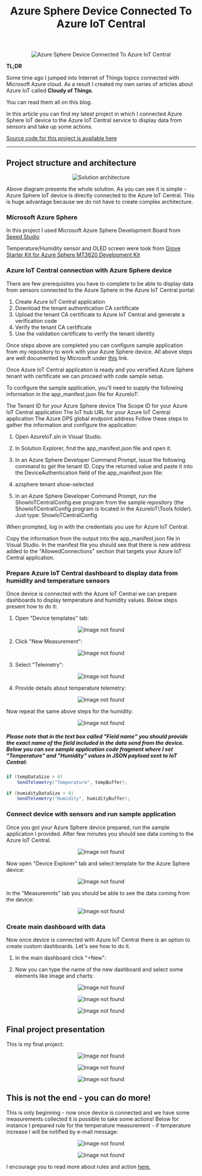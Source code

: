 ﻿---
title: "Azure Sphere Device Connected To Azure IoT Central"
---

<p align="center">
<img src="/images/cloudyofthings/article6/assets/IoTCentralWithAzureSphere1.PNG?raw=true" alt="Azure Sphere Device Connected To Azure IoT Central"/>
</p>

**TL;DR** 

Some time ago I jumped into Internet of Things topics connected with Microsoft Azure cloud. As a result I created my own series of articles about Azure IoT called **Cloudy of Things**.

You can read them all on this blog.

In this article you can find my latest project in which I connected Azure Sphere IoT device to the Azure IoT Central service to display data from sensors and take up some actions.

[Source code for this project is available here](https://github.com/Daniel-Krzyczkowski/WindowsIoT-AzureIoT/tree/master/AzureIoT/AzureSphereProject/SRC)

---

## Project structure and architecture

<p align="center">
<img src="/images/cloudyofthings/article6/assets/IoTCentralWithAzureSphere2.png?raw=true" alt="Solution architecture"/>
</p>

Above diagram presents the whole solution. As you can see it is simple - Azure Sphere IoT device is directly connected to the Azure IoT Central. This is huge advantage because we do not have to create complex architecture.

### Microsoft Azure Sphere

In this project I used Microsoft Azure Sphere Development Board from [Seeed Studio](https://www.seeedstudio.com/Azure-Sphere-MT3620-Development-Kit-EU-Version-p-3134.html)

Temperature/Humidity sensor and OLED screen were took from [Grove Starter Kit for Azure Sphere MT3620 Development Kit](https://www.seeedstudio.com/Grove-Starter-Kit-for-Azure-Sphere-MT3620-Development-Kit-p-3150.html)

### Azure IoT Central connection with Azure Sphere device

There are few prerequisites you have to complete to be able to display data from sensors connected to the Azure Sphere in the Azure IoT Central portal:

1. Create Azure IoT Central application
2. Download the tenant authentication CA certificate
3. Upload the tenant CA certificate to Azure IoT Central and generate a verification code
4. Verify the tenant CA certificate
5. Use the validation certificate to verify the tenant identity

Once steps above are completed you can configure sample application from my repository to work with your Azure Sphere device.
All above steps are well documented by Microsoft under [this](https://docs.microsoft.com/en-us/azure-sphere/app-development/setup-iot-central#step-4-verify-the-tenant-ca-certificate) link.

Once Azure IoT Central application is ready and you versified Azure Sphere tenant with certificate we can proceed with code sample setup.

To configure the sample application, you'll need to supply the following information in the app_manifest.json file for AzureIoT:

The Tenant ID for your Azure Sphere device
The Scope ID for your Azure IoT Central application
The IoT hub URL for your Azure IoT Central application
The Azure DPS global endpoint address
Follow these steps to gather the information and configure the application:

1. Open AzureIoT.sln in Visual Studio.

2. In Solution Explorer, find the app_manifest.json file and open it.

3. In an Azure Sphere Developer Command Prompt, issue the following command to get the tenant ID. Copy the returned value and paste it into the DeviceAuthentication field of the app_manifest.json file:

4. azsphere tenant show-selected

5. In an Azure Sphere Developer Command Prompt, run the ShowIoTCentralConfig.exe program from the sample repository (the ShowIoTCentralConfig program is located in the AzureIoT\Tools folder). Just type: ShowIoTCentralConfig

When prompted, log in with the credentials you use for Azure IoT Central.

Copy the information from the output into the app_manifest.json file in Visual Studio.
In the manifest file you should see that there is new address added to the "AllowedConnections" section that targets your Azure IoT Central application.

### Prepare Azure IoT Central dashboard to display data from humidity and temperature sensors

Once device is connected with the Azure IoT Central we can prepare dashboards to display temperature and humidity values. Below steps present how to do it:

1. Open "Device templates" tab:

<p align="center">
<img src="/images/cloudyofthings/article6/assets/IoTCentralWithAzureSphere3.PNG?raw=true" alt="Image not found"/>
</p>

2. Click "New Measurement":

<p align="center">
<img src="/images/cloudyofthings/article6/assets/IoTCentralWithAzureSphere4.PNG?raw=true" alt="Image not found"/>
</p>

3. Select "Telemetry":

<p align="center">
<img src="/images/cloudyofthings/article6/assets/IoTCentralWithAzureSphere5.PNG?raw=true" alt="Image not found"/>
</p>

4. Provide details about temperature telemetry:

<p align="center">
<img src="/images/cloudyofthings/article6/assets/IoTCentralWithAzureSphere6.PNG?raw=true" alt="Image not found"/>
</p>

Now repeat the same above steps for the humidity:

<p align="center">
<img src="/images/cloudyofthings/article6/assets/IoTCentralWithAzureSphere7.PNG?raw=true" alt="Image not found"/>
</p>

##### Please note that in the text box called "Field name" you should provide the exact name of the field included in the data send from the device. Below you can see sample application code fragment where I set "Temperature" and "Humidity" values in JSON payload sent to IoT Central:

```C#
if (tempDataSize > 0)
	SendTelemetry("Temperature", tempBuffer);
```

```C#
if (humidityDataSize > 0)
	SendTelemetry("Humidity", humidityBuffer);
```

### Connect device with sensors and run sample application

Once you got your Azure Sphere device prepared, run the sample application I provided. After few minutes you should see data coming to the Azure IoT Central.

<p align="center">
<img src="/images/cloudyofthings/article6/assets/IoTCentralWithAzureSphere10.png?raw=true" alt="Image not found"/>
</p>

Now open "Device Explorer" tab and select template for the Azure Sphere device:

<p align="center">
<img src="/images/cloudyofthings/article6/assets/IoTCentralWithAzureSphere8.PNG?raw=true" alt="Image not found"/>
</p>

In the "Measuremnts" tab you should be able to see the data coming from the device:

<p align="center">
<img src="/images/cloudyofthings/article6/assets/IoTCentralWithAzureSphere9.PNG?raw=true" alt="Image not found"/>
</p>

### Create main dashboard with data

Now once device is connected with Azure IoT Central there is an option to create custom dashboards. Let's see how to do it.

1. In the main dashboard click "+New":

2. Now you can type the name of the new dashboard and select some elements like image and charts:

<p align="center">
<img src="/images/cloudyofthings/article6/assets/IoTCentralWithAzureSphere11.PNG?raw=true" alt="Image not found"/>
</p>

<p align="center">
<img src="/images/cloudyofthings/article6/assets/IoTCentralWithAzureSphere12.PNG?raw=true" alt="Image not found"/>
</p>

<p align="center">
<img src="/images/cloudyofthings/article6/assets/IoTCentralWithAzureSphere13.PNG?raw=true" alt="Image not found"/>
</p>

## Final project presentation

This is my final project:

<p align="center">
<img src="/images/cloudyofthings/article6/assets/IoTCentralWithAzureSphere14.PNG?raw=true" alt="Image not found"/>
</p>

<p align="center">
<img src="/images/cloudyofthings/article6/assets/IoTCentralWithAzureSphere15.png?raw=true" alt="Image not found"/>
</p>

<p align="center">
<img src="/images/cloudyofthings/article6/assets/IoTCentralWithAzureSphere16.png?raw=true" alt="Image not found"/>
</p>

## This is not the end - you can do more!

This is only beginning - now once device is connected and we have some measurements collected it is possible to take some actions! Below for instance I prepared rule for the temperature measurement - if temperature increase I will be notified by e-mail message:

<p align="center">
<img src="/images/cloudyofthings/article6/assets/IoTCentralWithAzureSphere18.PNG?raw=true" alt="Image not found"/>
</p>

<p align="center">
<img src="/images/cloudyofthings/article6/assets/IoTCentralWithAzureSphere17.PNG?raw=true" alt="Image not found"/>
</p>

I encourage you to read more about rules and action [here.](https://docs.microsoft.com/en-us/azure/iot-central/tutorial-configure-rules)
